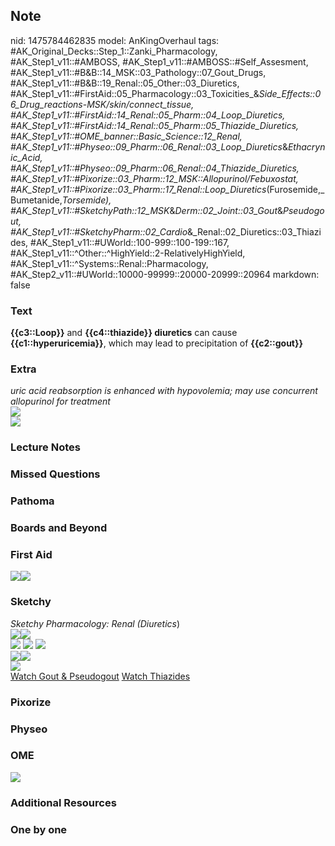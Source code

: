## Note
nid: 1475784462835
model: AnKingOverhaul
tags: #AK_Original_Decks::Step_1::Zanki_Pharmacology, #AK_Step1_v11::#AMBOSS, #AK_Step1_v11::#AMBOSS::#Self_Assesment, #AK_Step1_v11::#B&B::14_MSK::03_Pathology::07_Gout_Drugs, #AK_Step1_v11::#B&B::19_Renal::05_Other::03_Diuretics, #AK_Step1_v11::#FirstAid::05_Pharmacology::03_Toxicities_&_Side_Effects::06_Drug_reactions_-_MSK/skin/connect_tissue, #AK_Step1_v11::#FirstAid::14_Renal::05_Pharm::04_Loop_Diuretics, #AK_Step1_v11::#FirstAid::14_Renal::05_Pharm::05_Thiazide_Diuretics, #AK_Step1_v11::#OME_banner::Basic_Science::12_Renal, #AK_Step1_v11::#Physeo::09_Pharm::06_Renal::03_Loop_Diuretics_&_Ethacrynic_Acid, #AK_Step1_v11::#Physeo::09_Pharm::06_Renal::04_Thiazide_Diuretics, #AK_Step1_v11::#Pixorize::03_Pharm::12_MSK::Allopurinol/Febuxostat, #AK_Step1_v11::#Pixorize::03_Pharm::17_Renal::Loop_Diuretics_(Furosemide,_Bumetanide,_Torsemide), #AK_Step1_v11::#SketchyPath::12_MSK_&_Derm::02_Joint::03_Gout_&_Pseudogout, #AK_Step1_v11::#SketchyPharm::02_Cardio_&_Renal::02_Diuretics::03_Thiazides, #AK_Step1_v11::#UWorld::100-999::100-199::167, #AK_Step1_v11::^Other::^HighYield::2-RelativelyHighYield, #AK_Step1_v11::^Systems::Renal::Pharmacology, #AK_Step2_v11::#UWorld::10000-99999::20000-20999::20964
markdown: false

### Text
<div>
  <b>{{c3::Loop}}</b> and <b>{{c4::thiazide}} diuretics</b> can
  cause <b>{{c1::hyperuricemia}}</b>, which may lead to
  precipitation of <b>{{c2::gout}}</b>
</div>

### Extra
<div>
  <i>uric acid reabsorption is enhanced with hypovolemia; may use
  concurrent allopurinol for treatment</i>
</div>
<div><img src="paste-343215131591143.jpg"></div>
<div><img src="paste-329832013496811.jpg"></div>

### Lecture Notes


### Missed Questions


### Pathoma


### Boards and Beyond


### First Aid
<img src="paste-201738908860419.jpg"><img src=
"paste-197048804573187.jpg">

### Sketchy
<div>
  <i>Sketchy Pharmacology: Renal (</i><i>Diuretics</i>)
</div>
<div><img src=
"Screen%20Shot%202020-03-11%20at%2010.02.54%20PM.JPG"><img src=
"Screen%20Shot%202020-03-11%20at%2010.03.03%20PM.JPG"></div>
<div><img src="Screen%20Shot%202019-09-17%20at%209.36.03%20AM.png">
<img src="Screen%20Shot%202019-09-17%20at%209.36.29%20AM.png">
<img src="text%20(75)_1566160514431.JPG"></div><img src=
"Screen%20Shot%202020-01-22%20at%2011.29.32%20AM.JPG"><img src=
"text%20(74)_1566160514431.JPG">
<div><img src=
"Screen%20Shot%202020-03-11%20at%2010.02.30%20PM.JPG"></div><a href="https://dashboard.sketchy.com/study/medical/courses/medical-pathophysiology/units/medical-pathophysiology-musculoskeletal-derm/videos/medical-pathophysiology-musculoskeletal-and-derm-joint-gout-and-pseudogout?utm_source=anki&utm_medium=partnership&utm_campaign=february_update&utm_content=medical">Watch
Gout & Pseudogout</a> <a href=
"https://dashboard.sketchy.com/study/medical/courses/medical-pharmacology/units/medical-pharmacology-cardiovascular-renal/videos/medical-pharmacology-cardiovascular-and-renal-diuretics-loop-diuretics?utm_source=anki&utm_medium=partnership&utm_campaign=february_update&utm_content=medical">
Watch Thiazides</a>

### Pixorize


### Physeo


### OME
<div class="ome-widget">
  <a href="https://onlinemeded.org/spa/renal?ref=anki"><img src=
  "_OME_AnkiFlashcards_Topic_4.png"></a>
</div>

### Additional Resources


### One by one

